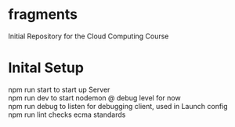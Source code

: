 # fragments

Initial Repository for the Cloud Computing Course

# Inital Setup

npm run start to start up Server  
npm run dev to start nodemon @ debug level for now  
npm run debug to listen for debugging client, used in Launch config  
npm run lint checks ecma standards

